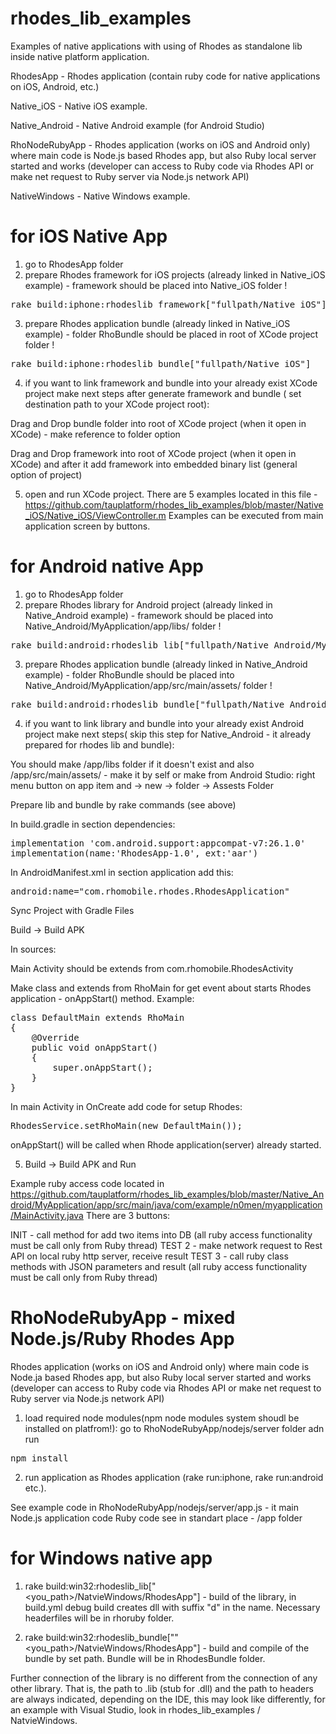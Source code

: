 # rhodes_lib_examples
Examples of native applications with using of Rhodes as standalone lib inside native platform application.

RhodesApp - Rhodes application (contain ruby code for native applications on iOS, Android, etc.)

Native_iOS - Native iOS example.

Native_Android - Native Android example (for Android Studio)

RhoNodeRubyApp - Rhodes application (works on iOS and Android only) where main code is Node.js based Rhodes app, but also Ruby local server started and works (developer can access to Ruby code via Rhodes API or make net request to Ruby server via Node.js network API)

NativeWindows - Native Windows example.

# for iOS Native App

1. go to RhodesApp folder
2. prepare Rhodes framework for iOS projects (already linked in Native_iOS example) - framework should be placed into Native_iOS folder !

<pre>rake build:iphone:rhodeslib_framework["fullpath/Native_iOS"]</pre>

3. prepare Rhodes application bundle (already linked in Native_iOS example) - folder RhoBundle should be placed in root of XCode project folder !

<pre>rake build:iphone:rhodeslib_bundle["fullpath/Native_iOS"]</pre>

4. if you want to link framework and bundle into your already exist XCode project make next steps after generate framework and bundle ( set destination path to your XCode project root):

Drag and Drop bundle folder into root of XCode project (when it open in XCode) - make reference to folder option

Drag and Drop framework into root of XCode project (when it open in XCode) and after it add framework into embedded binary list (general option of project)

5. open and run XCode project. There are 5 examples located in this file - https://github.com/tauplatform/rhodes_lib_examples/blob/master/Native_iOS/Native_iOS/ViewController.m
Examples can be executed from main application screen by buttons.


# for Android native App

1. go to RhodesApp folder
2. prepare Rhodes library for Android project (already linked in Native_Android example) - framework should be placed into Native_Android/MyApplication/app/libs/ folder !

<pre>rake build:android:rhodeslib_lib["fullpath/Native_Android/MyApplication/app/libs/"]</pre>

3. prepare Rhodes application bundle (already linked in Native_Android example) - folder RhoBundle should be placed into Native_Android/MyApplication/app/src/main/assets/ folder !

<pre>rake build:android:rhodeslib_bundle["fullpath/Native_Android/MyApplication/app/src/main/assets/"]</pre>

4. if you want to link library and bundle into your already exist Android project make next steps( skip this step for Native_Android - it already prepared for rhodes lib and bundle):

You should make /app/libs folder if it doesn't exist and also /app/src/main/assets/ - make it by self or make from Android Studio: right menu button on app item and -> new -> folder -> Assests Folder

Prepare lib and bundle by rake commands (see above)

In build.gradle in section dependencies:
<pre>implementation 'com.android.support:appcompat-v7:26.1.0'
implementation(name:'RhodesApp-1.0', ext:'aar') </pre>

In AndroidManifest.xml in section application add this:
<pre>android:name="com.rhomobile.rhodes.RhodesApplication"</pre>

Sync Project with Gradle Files

Build -> Build APK

In sources:

Main Activity should be extends from com.rhomobile.RhodesActivity

Make class and extends from RhoMain for get event about starts Rhodes application - onAppStart() method. Example:
<pre>class DefaultMain extends RhoMain
{
    @Override
    public void onAppStart()
    {
        super.onAppStart();
    }
}</pre>

In main Activity in OnCreate add code for setup Rhodes:
<pre>RhodesService.setRhoMain(new DefaultMain());</pre>

onAppStart() will be called when Rhode application(server) already started.

5. Build -> Build APK and Run

Example ruby access code located in https://github.com/tauplatform/rhodes_lib_examples/blob/master/Native_Android/MyApplication/app/src/main/java/com/example/n0men/myapplication/MainActivity.java
There are 3 buttons:

INIT - call method for add two items into DB (all ruby access functionality must be call only from Ruby thread)
TEST 2 - make network request to Rest API on local ruby http server, receive result
TEST 3 - call ruby class methods with JSON parameters and result (all ruby access functionality must be call only from Ruby thread)




# RhoNodeRubyApp - mixed Node.js/Ruby Rhodes App

Rhodes application (works on iOS and Android only) where main code is Node.ja based Rhodes app, but also Ruby local server started and works (developer can access to Ruby code via Rhodes API or make net request to Ruby server via Node.js network API)

1. load required node modules(npm node modules system shoudl be installed on platfrom!): go to RhoNodeRubyApp/nodejs/server folder adn run 

<pre>npm install</pre>

2. run application as Rhodes application (rake run:iphone, rake run:android etc.).

See example code in RhoNodeRubyApp/nodejs/server/app.js - it main Node.js application code
Ruby code see in standart place - /app folder


# for Windows native app

1. rake build:win32:rhodeslib_lib["<you_path>/NatvieWindows/RhodesApp"] - build of the library, in build.yml debug build creates dll with suffix "d" in the name.
Necessary headerfiles will be in rhoruby folder.

2. rake build:win32:rhodeslib_bundle[""<you_path>/NatvieWindows/RhodesApp"] - build and compile of the bundle by set path. Bundle will be in RhodesBundle folder.

Further connection of the library is no different from the connection of any other library. That is, the path to .lib (stub for .dll) and the path to headers are always indicated, depending on the IDE, this may look like
differently, for an example with Visual Studio, look in rhodes_lib_examples / NatvieWindows.
